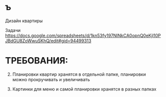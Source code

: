 ﻿# ъ
Дизайн квартиры

Задачи
https://docs.google.com/spreadsheets/d/1kn53fy197NlNkCA0opnQ0eKjl10PJBdGU8ZoWwuSKhQ/edit#gid=94499313



# ТРЕБОВАНИЯ:


  2. Планировки квартир хранятся в отдельной папке, планировки можно прокручивать и увеличивать


  4. Картинки для меню и самой планировки хранятся в разных папках


